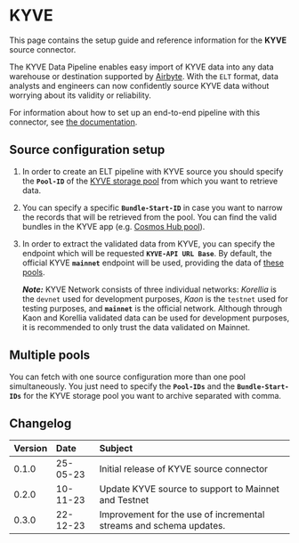 # KYVE

This page contains the setup guide and reference information for the **KYVE** source connector.

The KYVE Data Pipeline enables easy import of KYVE data into any data warehouse or destination
supported by [Airbyte](https://airbyte.com/). With the `ELT` format, data analysts and engineers can now confidently source KYVE data without worrying about its validity or reliability.

For information about how to set up an end-to-end pipeline with this connector, see [the documentation](https://docs.kyve.network/data_engineers/accessing_data/elt_pipeline/overview).

## Source configuration setup

1. In order to  create an ELT pipeline with KYVE source you should specify the **`Pool-ID`** of the [KYVE storage pool](https://app.kyve.network/#/pools) from which you want to retrieve data.

2. You can specify a specific **`Bundle-Start-ID`** in case you want to narrow the records that will be retrieved from the pool. You can find the valid bundles in the KYVE app (e.g. [Cosmos Hub pool](https://app.kyve.network/#/pools/0/bundles)).

3. In order to extract the validated data from KYVE, you can specify the endpoint which will be requested **`KYVE-API URL Base`**. By default, the official KYVE **`mainnet`** endpoint will be used, providing the data of [these pools](https://app.kyve.network/#/pools).

    ***Note:***
    KYVE Network consists of three individual networks: *Korellia* is the `devnet` used for development purposes, *Kaon* is the `testnet` used for testing purposes, and **`mainnet`** is the official network. Although through Kaon and Korellia validated data can be used for development purposes, it is recommended to only trust the data validated on Mainnet.

## Multiple pools
You can fetch with one source configuration more than one pool simultaneously. You just need to specify the **`Pool-IDs`** and the **`Bundle-Start-IDs`** for the KYVE storage pool you want to archive separated with comma.

## Changelog

| Version | Date     | Subject                                                            |
|:--------|:---------|:-------------------------------------------------------------------|
| 0.1.0   | 25-05-23 | Initial release of KYVE source connector                           |
| 0.2.0   | 10-11-23 | Update KYVE source to support to Mainnet and Testnet               |
| 0.3.0   | 22-12-23 | Improvement for the use of incremental streams and schema updates. |